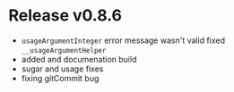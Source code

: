 # Release v0.8.6

- `usageArgumentInteger` error message wasn't valid fixed `__usageArgumentHelper`
-  added and documenation build
- sugar and usage fixes
- fixing gitCommit bug
